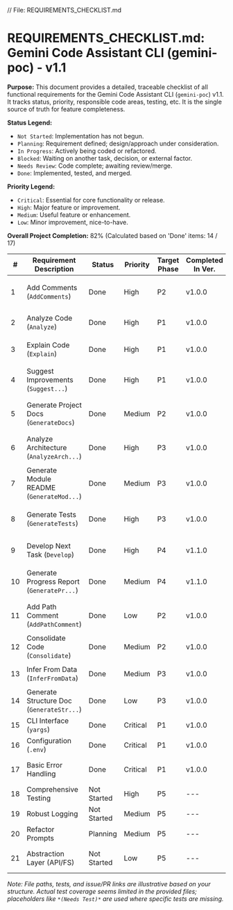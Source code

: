 // File: REQUIREMENTS_CHECKLIST.md
# REQUIREMENTS_CHECKLIST.md: Gemini Code Assistant CLI (gemini-poc) - v1.1

**Purpose:** This document provides a detailed, traceable checklist of all functional requirements for the Gemini Code Assistant CLI (`gemini-poc`) v1.1. It tracks status, priority, responsible code areas, testing, etc. It is the single source of truth for feature completeness.

**Status Legend:**
*   `Not Started`: Implementation has not begun.
*   `Planning`: Requirement defined; design/approach under consideration.
*   `In Progress`: Actively being coded or refactored.
*   `Blocked`: Waiting on another task, decision, or external factor.
*   `Needs Review`: Code complete; awaiting review/merge.
*   `Done`: Implemented, tested, and merged.

**Priority Legend:**
*   `Critical`: Essential for core functionality or release.
*   `High`: Major feature or improvement.
*   `Medium`: Useful feature or enhancement.
*   `Low`: Minor improvement, nice-to-have.

**Overall Project Completion:** 82% (Calculated based on 'Done' items: 14 / 17)

| #   | Requirement Description                  | Status        | Priority   | Target Phase | Completed In Ver. | Primary Responsible Files                                                                                                | Relevant Example(s) (CLI Usage)                         | Test File(s)                                        | Related Issue(s)/PR(s)   | Key Dependencies | Notes                                                                 |
| --- | ---------------------------------------- | ------------- | ---------- | ------------ | ----------------- | ------------------------------------------------------------------------------------------------------------------------ | ------------------------------------------------------- | --------------------------------------------------- | ------------------------ | ---------------- | --------------------------------------------------------------------- |
| 1   | Add Comments (`AddComments`)             | Done          | High       | P2           | v1.0.0            | `gemini/commands/add-comments.command.ts`, `gemini/gemini.service.ts`, `shared/utils/file-io.utils.ts`                 | `dev -- AddComments ./src`                              | `tests/gemini/commands/add-comments.command.test.ts`  | [Link_To_Issue_#1]     | `axios`          | Overwrites files.                                                     |
| 2   | Analyze Code (`Analyze`)                 | Done          | High       | P1           | v1.0.0            | `gemini/commands/analyze.command.ts`, `gemini/gemini.service.ts`, `shared/utils/filesystem.utils.ts`                 | `dev -- Analyze ./src/shared`                           | `tests/gemini/commands/analyze.command.test.ts`     | [Link_To_Issue_#2]     | `axios`          | Outputs to console.                                                   |
| 3   | Explain Code (`Explain`)                 | Done          | High       | P1           | v1.0.0            | `gemini/commands/explain.command.ts`, `gemini/gemini.service.ts`, `shared/utils/filesystem.utils.ts`                 | `dev -- Explain ./src/gemini/gemini.service.ts`         | *(Needs Test)*                                      | [Link_To_Issue_#3]     | `axios`          | Outputs to console.                                                   |
| 4   | Suggest Improvements (`Suggest...`)      | Done          | High       | P1           | v1.0.0            | `gemini/commands/suggest-improvements.command.ts`, `gemini/gemini.service.ts`, `shared/utils/filesystem.utils.ts`    | `dev -- SuggestImprovements ./src/gemini/cli`           | *(Needs Test)*                                      | [Link_To_Issue_#4]     | `axios`          | Outputs to console.                                                   |
| 5   | Generate Project Docs (`GenerateDocs`)   | Done          | Medium     | P2           | v1.0.0            | `gemini/commands/generate-docs.command.ts`, `gemini/gemini.service.ts`, `shared/utils/filesystem.utils.ts`        | `dev -- GenerateDocs ./src`                             | *(Needs Test)*                                      | [Link_To_Issue_#5]     | `axios`          | Writes to `README.md`.                                                |
| 6   | Analyze Architecture (`AnalyzeArch...`)  | Done          | High       | P3           | v1.0.0            | `gemini/commands/analyze-architecture.command.ts`, `gemini/gemini.service.ts`, `shared/utils/filesystem.utils.ts` | `dev -- AnalyzeArchitecture ./src`                      | `tests/gemini/commands/analyze-architecture.test.ts`| [Link_To_Issue_#6]     | `axios`          | Writes to `AI_Architecture_Analyzed.md` by default.               |
| 7   | Generate Module README (`GenerateMod...`) | Done          | Medium     | P3           | v1.0.0            | `gemini/commands/generate-module-readme.command.ts`, `gemini/gemini.service.ts`, `shared/utils/filesystem.utils.ts` | `dev -- GenerateModuleReadme ./src/shared`            | *(Needs Test)*                                      | [Link_To_Issue_#7]     | `axios`          | Writes `README.md` inside target dir.                               |
| 8   | Generate Tests (`GenerateTests`)         | Done          | High       | P3           | v1.0.0            | `gemini/commands/generate-tests.command.ts`, `gemini/gemini.service.ts`, `shared/utils/file-io.utils.ts`           | `dev -- GenerateTests ./src/shared/utils`               | *(Needs Test)*                                      | [Link_To_Issue_#8]     | `axios`          | Writes to `./tests/...` structure.                                    |
| 9   | Develop Next Task (`Develop`)            | Done          | High       | P4           | v1.1.0            | `gemini/commands/develop.command.ts`, `gemini/gemini.service.ts`, `shared/utils/markdown.utils.ts`              | `dev -- Develop ../other-project`                       | *(Needs Test)*                                      | [Link_To_PR_#XYZ]      | `axios`          | Reads project meta, suggests code (manual apply).                   |
| 10  | Generate Progress Report (`GeneratePr...`)| Done          | Medium     | P4           | v1.1.0            | `gemini/commands/generate-progress-report.command.ts`, `shared/utils/markdown.utils.ts`, `shared/utils/file-io.utils.ts` | `dev -- GenerateProgressReport ../other-project`        | *(Needs Test)*                                      | [Link_To_PR_#ABC]      | ---              | Reads meta, writes `PROGRESS-{date}.md` in target.              |
| 11  | Add Path Comment (`AddPathComment`)      | Done          | Low        | P2           | v1.0.0            | `gemini/commands/add-path-comment.command.ts`, `shared/utils/file-io.utils.ts`, `shared/utils/filesystem.utils.ts` | `dev -- AddPathComment ./src`                           | `tests/gemini/commands/add-path-comment.test.ts`  | [Link_To_Issue_#11]    | ---              | Local file modification.                                              |
| 12  | Consolidate Code (`Consolidate`)         | Done          | Medium     | P2           | v1.0.0            | `gemini/commands/consolidate.command.ts`, `shared/utils/filesystem.utils.ts`, `shared/utils/file-io.utils.ts`   | `dev -- Consolidate ./src`                              | *(Needs Test)*                                      | [Link_To_Issue_#12]    | ---              | Local file generation (`consolidated_output.txt`).                |
| 13  | Infer From Data (`InferFromData`)        | Done          | Medium     | P3           | v1.0.0            | `gemini/commands/infer-from-data.command.ts`, `shared/helpers/type-inference.helper.ts`                        | `dev -- InferFromData data.json -i MyInterface`       | *(Needs Test)*                                      | [Link_To_Issue_#13]    | ---              | Local JSON processing, outputs to console.                            |
| 14  | Generate Structure Doc (`GenerateStr...`) | Done          | Low        | P3           | v1.0.0            | `gemini/commands/generate-structure-doc.command.ts`, `shared/helpers/filesystem.helper.ts`                   | `dev -- GenerateStructureDoc ./src`                     | *(Needs Test)*                                      | [Link_To_Issue_#14]    | ---              | Local dir scan, writes `.md` file.                                |
| 15  | CLI Interface (`yargs`)                  | Done          | Critical   | P1           | v1.0.0            | `gemini/cli/gemini.cli.ts`, `gemini/cli/gemini.handler.ts`                                                       | *(Implied in all examples)*                             | `tests/gemini/cli/gemini.cli.test.ts`, `...handler.test.ts` | [Link_To_PR_#Core]   | `yargs`          | Core argument parsing and command dispatch.                         |
| 16  | Configuration (`.env`)                   | Done          | Critical   | P1           | v1.0.0            | `config/app.config.ts`                                                                                           | *(Used internally)*                                     | `tests/config/app.config.test.ts`                 | [Link_To_PR_#Config] | `dotenv`         | API Key loading and validation.                                     |
| 17  | Basic Error Handling                     | Done          | Critical   | P1           | v1.0.0            | `gemini/cli/gemini.handler.ts`, Individual command files                                                         | *(Observe on errors)*                                   | *(Part of command tests)*                           | [Link_To_PR_#Error]  | ---              | Basic `try...catch`, console logging. Needs Phase 5 refinement. |
| 18  | Comprehensive Testing                    | Not Started   | High       | P5           | ---               | `tests/**/*`                                                                                                     | `npm test`                                              | `tests/**/*`                                      | [Link_To_Issue_#18]    | `jest`, `ts-jest`| Need tests for all commands and utils.                            |
| 19  | Robust Logging                           | Not Started   | Medium     | P5           | ---               | `shared/lib/logger.lib.ts` (Example), All files                                                                  | *(Observe enhanced logs)*                             | *(Needs Test)*                                      | [Link_To_Issue_#19]    | `pino`/`winston` | Replace `console.log` with structured logger.                     |
| 20  | Refactor Prompts                         | Planning      | Medium     | P5           | ---               | `gemini/gemini.service.ts` (or dedicated prompt files)                                                           | *(Observe AI results)*                                | N/A                                                 | [Link_To_Issue_#20]    | ---              | Improve clarity, reliability, maybe externalize prompts.           |
| 21  | Abstraction Layer (API/FS)               | Not Started   | Low        | P5           | ---               | `shared/interfaces/*`, `gemini/gemini.service.ts`, `shared/utils/*`                                             | *(Internal change)*                                     | *(Needs Test)*                                      | [Link_To_Issue_#21]    | ---              | Add interfaces to decouple from `axios`/`fs` for better testing.    |

*Note: File paths, tests, and issue/PR links are illustrative based on your structure. Actual test coverage seems limited in the provided files; placeholders like `*(Needs Test)*` are used where specific tests are missing.*